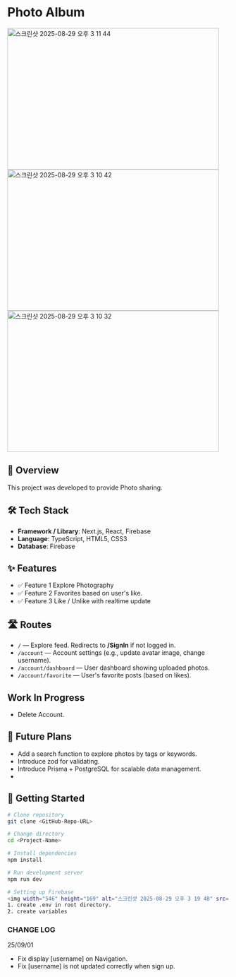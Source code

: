 # Photo Album
<img width="480" height="320" alt="스크린샷 2025-08-29 오후 3 11 44" src="https://github.com/user-attachments/assets/83e6e407-c372-48ed-9c98-0643864db403" />
<img width="480" height="320" alt="스크린샷 2025-08-29 오후 3 10 42" src="https://github.com/user-attachments/assets/3d01cdd6-a5b0-4fbb-ae11-b9d30d12d506" />
<img width="480" height="320" alt="스크린샷 2025-08-29 오후 3 10 32" src="https://github.com/user-attachments/assets/dd4ff4b2-7724-41a3-8034-334e9094452d" />


## 📖 Overview
This project was developed to provide Photo sharing.  


## 🛠 Tech Stack
- **Framework / Library**: Next.js, React, Firebase  
- **Language**: TypeScript, HTML5, CSS3  
- **Database**: Firebase

## ✨ Features
- ✅ Feature 1 Explore Photography
- ✅ Feature 2 Favorites based on user's like.
- ✅ Feature 3  Like / Unlike with realtime update

## 🛣️ Routes
- `/` — Explore feed. Redirects to **/SignIn** if not logged in.
- `/account` — Account settings (e.g., update avatar image, change username).
- `/account/dashboard` — User dashboard showing uploaded photos.
- `/account/favorite` — User's favorite posts (based on likes).

## Work In Progress
- Delete Account.

## 🔮 Future Plans
- Add a search function to explore photos by tags or keywords.
- Introduce zod for validating.
- Introduce Prisma + PostgreSQL for scalable data management.
- 


## 🚀 Getting Started
```bash
# Clone repository
git clone <GitHub-Repo-URL>

# Change directory
cd <Project-Name>

# Install dependencies
npm install

# Run development server
npm run dev

# Setting up Firebase
<img width="546" height="169" alt="스크린샷 2025-08-29 오후 3 19 48" src="https://github.com/user-attachments/assets/deb3dab1-91e8-4622-a90e-801cdaab2936" />
1. create .env in root directory.
2. create variables

```


### CHANGE LOG

25/09/01
- Fix display [username] on Navigation.
- Fix [username] is not updated correctly when sign up.